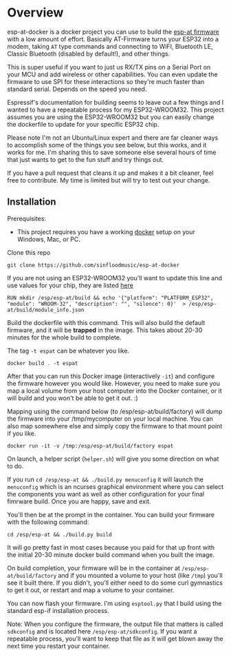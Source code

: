 # Overview
esp-at-docker is a docker project you can use to build the  [esp-at firmware](https://github.com/espressif/esp-at) with a low amount of effort.  Basically AT-Firmware turns your ESP32 into a modem, taking ```AT``` type commands and connecting to WiFI, Bluetooth LE, Classic Bluetooth (disabled by default!), and other things.  

This is super useful if you want to just us RX/TX pins on a Serial Port on your MCU and add wireless or other capabilities.  You can even update the firmware to use SPI for these interactions so they're much faster than standard serial.  Depends on the speed you need.

Espressif's documentation for building seems to leave out a few things and I wanted to have a repeatable process for my ESP32-WROOM32.  This project assumes you are using the ESP32-WROOM32 but you can easily change the dockerfile to update for your specific ESP32 chip.

Please note I'm not an Ubuntu/Linux expert and there are far cleaner ways to accomplish some of the things you see below, but this works, and it works for me.  I'm sharing this to save someone else several hours of time that just wants to get to the fun stuff and try things out.  

If you have a pull request that cleans it up and makes it a bit cleaner, feel free to contribute.  My time is limited but will try to test out your change.


## Installation

Prerequisites:

* This project requires you have a working [docker](https://github.com/docker) setup on your Windows, Mac, or PC.

Clone this repo

```
git clone https://github.com/sinfloodmusic/esp-at-docker
```

If you are not using an ESP32-WROOM32 you'll want to update this line and use values for your chip, they are listed [here](https://docs.espressif.com/projects/esp-at/en/latest/Compile_and_Develop/How_to_clone_project_and_compile_it.html)
```
RUN mkdir /esp/esp-at/build && echo '{"platform": "PLATFORM_ESP32", "module": "WROOM-32", "description": "", "silence": 0}'  > /esp/esp-at/build/module_info.json
```

Build the dockerfile with this command.  This will also build the default firmware, and it will be **trapped** in the image.  This takes about 20-30 minutes for the whole build to complete.

The tag ```-t espat``` can be whatever you like.
```
docker build . -t espat
```

After that you can run this Docker image (interactively ```-it```) and configure the firmware however you would like.  However, you need to make sure you map a local volume from your host computer into the Docker container, or it will build and you won't be able to get it out.  :)

Mapping using the command below (to /esp/esp-at/build/factory) will dump the firmware into your /tmp/mycomputer on your local machine.  You can also map somewhere else and simply copy the firmware to that mount point if you like.

```
docker run -it -v /tmp:/esp/esp-at/build/factory espat
```

On launch, a helper script (```helper.sh```) will give you some direction on what to do.

If you run ```cd /esp/esp-at && ./build.py menuconfig``` it will launch the ```menuconfig``` which is an ncurses graphical environment where you can select the components you want as well as other configuration for your final fimrware build.  Once you are happy, save and exit. 

You'll then be at the prompt in the container.  You can build your firmware with the following command:

```
cd /esp/esp-at && ./build.py build 
```

It will go pretty fast in most cases because you paid for that up front with the initial 20-30 minute docker build command when you built the image.

On build completion, your firmware will be in the container at ```/esp/esp-at/build/factory``` and if you mounted a volume to your host (like ```/tmp```) you'll see it built there.  If you didn't, you'll either need to do some curl gymnastics to get it out, or restart and map a volume to your container.

You can now flash your firmware.  I'm using ```esptool.py``` that I build using the standard esp-if installation process.

Note: When you configure the firmware, the output file that matters is called ```sdkconfig``` and is located here ```/esp/esp-at/sdkconfig```.  If you want a repeatable process, you'll want to keep that file as it will get blown away the next time you restart your container.
